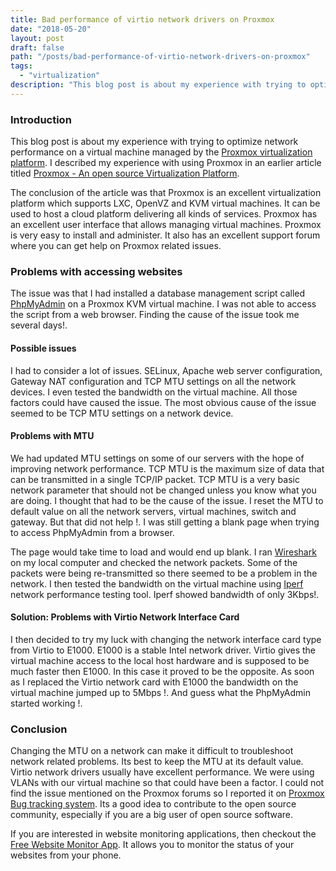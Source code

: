 ```yaml
---
title: Bad performance of virtio network drivers on Proxmox
date: "2018-05-20"
layout: post
draft: false
path: "/posts/bad-performance-of-virtio-network-drivers-on-proxmox"
tags:
  - "virtualization"
description: "This blog post is about my experience with trying to optimize network performance on a virtual machine managed by the Proxmox virtualization platform."
---
```


### Introduction
This blog post is about my experience with trying to optimize network performance on a virtual machine managed by the [Proxmox virtualization platform](https://www.proxmox.com/). I described my experience with using Proxmox in an earlier article titled [Proxmox - An open source Virtualization Platform](/posts/proxmox---an-open-source-virtualization-platform).

The conclusion of the article was that Proxmox is an excellent virtualization platform which supports LXC, OpenVZ and KVM virtual machines. It can be used to host a cloud platform delivering all kinds of services. Proxmox has an excellent user interface that allows managing virtual machines. Proxmox is very easy to install and administer. It also has an excellent support forum where you can get help on Proxmox related issues.

### Problems with accessing websites
The issue was that I had installed a database management script called [PhpMyAdmin](http://www.phpmyadmin.net/) on a Proxmox KVM virtual machine. I was not able to access the script from a web browser. Finding the cause of the issue took me several days!.

#### Possible issues
I had to consider a lot of issues. SELinux, Apache web server configuration, Gateway NAT configuration and TCP MTU settings on all the network devices. I even tested the bandwidth on the virtual machine. All those factors could have caused the issue. The most obvious cause of the issue seemed to be TCP MTU settings on a network device.

#### Problems with MTU
We had updated MTU settings on some of our servers with the hope of improving network performance. TCP MTU is the maximum size of data that can be transmitted in a single TCP/IP packet. TCP MTU is a very basic network parameter that should not be changed unless you know what you are doing. I thought that had to be the cause of the issue. I reset the MTU to default value on all the network servers, virtual machines, switch and gateway. But that did not help !. I was still getting a blank page when trying to access PhpMyAdmin from a browser.

The page would take time to load and would end up blank. I ran [Wireshark](https://www.wireshark.org/) on my local computer and checked the network packets. Some of the packets were being re-transmitted so there seemed to be a problem in the network. I then tested the bandwidth on the virtual machine using [Iperf](https://iperf.fr/) network performance testing tool. Iperf showed bandwidth of only 3Kbps!.

#### Solution: Problems with Virtio Network Interface Card
I then decided to try my luck with changing the network interface card type from Virtio to E1000. E1000 is a stable Intel network driver. Virtio gives the virtual machine access to the local host hardware and is supposed to be much faster then E1000. In this case it proved to be the opposite. As soon as I replaced the Virtio network card with E1000 the bandwidth on the virtual machine jumped up to 5Mbps !. And guess what the PhpMyAdmin started working !.

### Conclusion
Changing the MTU on a network can make it difficult to troubleshoot network related problems. Its best to keep the MTU at its default value. Virtio network drivers usually have excellent performance. We were using VLANs with our virtual machine so that could have been a factor. I could not find the issue mentioned on the Proxmox forums so I reported it on [Proxmox Bug tracking system](https://bugzilla.proxmox.com/show_bug.cgi?id=583). Its a good idea to contribute to the open source community, especially if you are a big user of open source software.

If you are interested in website monitoring applications, then checkout the [Free Website Monitor App](https://play.google.com/store/apps/details?id=com.freewebsitemonitor). It allows you to monitor the status of your websites from your phone.
